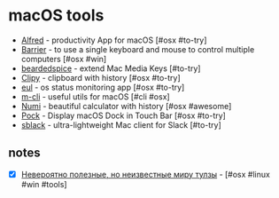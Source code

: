 # macOS tools

- [Alfred](https://www.alfredapp.com) - productivity App for macOS [#osx #to-try]
- [Barrier](https://github.com/debauchee/barrier) - to use a single keyboard and mouse to control multiple computers [#osx #win]
- [beardedspice](https://github.com/beardedspice/beardedspice) - extend Mac Media Keys [#to-try]
- [Clipy](https://github.com/Clipy/Clipy) - clipboard with history [#osx #to-try]
- [eul](https://github.com/gao-sun/eul) - os status monitoring app [#osx #to-try]
- [m-cli](https://github.com/rgcr/m-cli) - useful utils for macOS [#cli #osx]
- [Numi](https://numi.app/) - beautiful calculator with history [#osx #awesome]
- [Pock](https://pock.dev/) - Display macOS Dock in Touch Bar [#osx #to-try]
- [sblack](https://www.sblack.online) - ultra-lightweight Mac client for Slack [#to-try]

## notes

- [x] [Невероятно полезные, но неизвестные миру тулзы](https://vas3k.club/post/1657/) - [#osx #linux #win #tools]